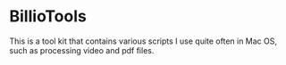 # BillioTools
This is a tool kit that contains various scripts I use quite often in Mac OS, such as processing video and pdf files.
